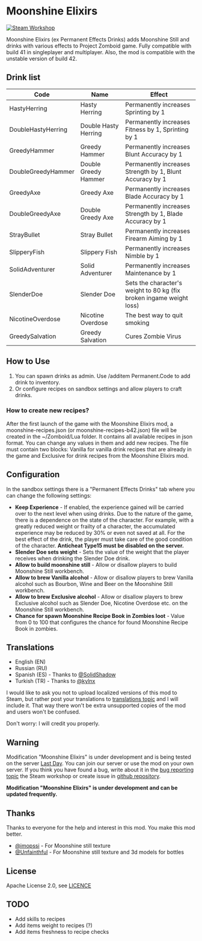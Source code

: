 # Moonshine Elixirs
[![Steam Workshop](assets/steam.svg)](https://steamcommunity.com/sharedfiles/filedetails/?id=1866992334)

Moonshine Elixirs (ex Permanent Effects Drinks) adds Moonshine Still and drinks with various effects to Project Zomboid game. Fully compatible with build 41 in singleplayer and multiplayer. Also, the mod is compatible with the unstable version of build 42.  

## Drink list
| Code               | Name                 | Effect                                                               |
|--------------------|----------------------|----------------------------------------------------------------------|
| HastyHerring       | Hasty Herring        | Permanently increases Sprinting by 1                                 |
| DoubleHastyHerring | Double Hasty Herring | Permanently increases Fitness by 1, Sprinting by 1                   |
| GreedyHammer       | Greedy Hammer        | Permanently increases Blunt Accuracy by 1                            |
| DoubleGreedyHammer | Double Greedy Hammer | Permanently increases Strength by 1, Blunt Accuracy by 1             |
| GreedyAxe          | Greedy Axe           | Permanently increases Blade Accuracy by 1                            |
| DoubleGreedyAxe    | Double Greedy Axe    | Permanently increases Strength by 1, Blade Accuracy by 1             |
| StrayBullet        | Stray Bullet         | Permanently increases Firearm Aiming by 1                            |
| SlipperyFish       | Slippery Fish        | Permanently increases Nimble by 1                                    |
| SolidAdventurer    | Solid Adventurer     | Permanently increases Maintenance by 1                               |
| SlenderDoe         | Slender Doe          | Sets the character's weight to 80 kg (fix broken ingame weight loss) |
| NicotineOverdose   | Nicotine Overdose    | The best way to quit smoking                                         |
| GreedySalvation    | Greedy Salvation     | Cures Zombie Virus                                                   |

## How to Use
1. You can spawn drinks as admin. Use /additem Permanent.Code to add drink to inventory.  
2. Or configure recipes on sandbox settings and allow players to craft drinks.

### How to create new recipes?
After the first launch of the game with the Moonshine Elixirs mod, a moonshine-recipes.json (or moonshine-recipes-b42.json) file will be created in the ~/Zomboid/Lua folder. It contains all available recipes in json format. You can change any values in them and add new recipes. The file must contain two blocks: Vanilla for vanilla drink recipes that are already in the game and Exclusive for drink recipes from the Moonshine Elixirs mod.  

## Configuration
In the sandbox settings there is a "Permanent Effects Drinks" tab where you can change the following settings:  

* **Keep Experience** - If enabled, the experience gained will be carried over to the next level when using drinks. Due to the nature of the game, there is a dependence on the state of the character. For example, with a greatly reduced weight or frailty of a character, the accumulated experience may be reduced by 30% or even not saved at all. For the best effect of the drink, the player must take care of the good condition of the character. **Anticheat Type15 must be disabled on the server.**
* **Slender Doe sets weight** - Sets the value of the weight that the player receives when drinking the Slender Doe drink.
* **Allow to build moonshine still** - Allow or disallow players to build Moonshine Still workbench.
* **Allow to brew Vanilla alcohol** - Allow or disallow players to brew Vanilla alcohol such as Bourbon, Wine and Beer on the Moonshine Still workbench.
* **Allow to brew Exclusive alcohol** - Allow or disallow players to brew Exclusive alcohol such as Slender Doe, Nicotine Overdose etc. on the Moonshine Still workbench.
* **Chance for spawn Moonshine Recipe Book in Zombies loot** - Value from 0 to 100 that configures the chance for found Moonshine Recipe Book in zombies.  

## Translations
* English (EN)  
* Russian (RU)  
* Spanish (ES) - Thanks to [@SolidShadow](https://steamcommunity.com/profiles/76561198170110257)
* Turkish (TR) - Thanks to [@kylnx](https://steamcommunity.com/profiles/76561199200666453)

I would like to ask you not to upload localized versions of this mod to Steam, but rather post your translations to
[translations topic](https://steamcommunity.com/workshop/filedetails/discussion/1866992334/1628538005517020523) and
I will include it. That way there won't be extra unsupported copies of the mod and users won't be confused.

Don't worry: I will credit you properly.  

## Warning
Modification "Moonshine Elixirs" is under development and is being tested on the server [Last Day](https://last-day.wargm.ru). You can join our server or use the mod on your own server.
If you think you have found a bug, write about it in the [bug reporting topic](https://steamcommunity.com/workshop/filedetails/discussion/*/*/)
the Steam workshop or create issue in [github repository](https://github.com/openzomboid/moonshine-elixirs).

**Modification "Moonshine Elixirs" is under development and can be updated frequently.**

## Thanks
Thanks to everyone for the help and interest in this mod. You make this mod better.  

* [@imopssi](http://steamcommunity.com/profiles/76561198041180030) - For Moonshine still texture
* [@Unfainthful](https://steamcommunity.com/profiles/76561198072217531) - For Moonshine still texture and 3d models for bottles

## License
Apache License 2.0, see [LICENCE](LICENSE)  

## TODO
- Add skills to recipes
- Add items weight to recipes (?)
- Add items freshness to recipe checks
